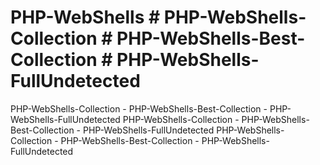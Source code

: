 # PHP-WebShells # PHP-WebShells-Collection # PHP-WebShells-Best-Collection # PHP-WebShells-FullUndetected
PHP-WebShells-Collection - PHP-WebShells-Best-Collection - PHP-WebShells-FullUndetected
PHP-WebShells-Collection - PHP-WebShells-Best-Collection - PHP-WebShells-FullUndetected
PHP-WebShells-Collection - PHP-WebShells-Best-Collection - PHP-WebShells-FullUndetected
